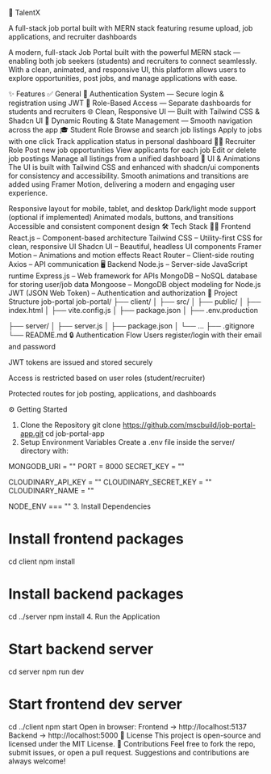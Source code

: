 💼 TalentX

A full-stack job portal built with MERN stack featuring resume upload, job applications, and recruiter dashboards

       
A modern, full-stack Job Portal built with the powerful MERN stack — enabling both job seekers (students) and recruiters to connect seamlessly. With a clean, animated, and responsive UI, this platform allows users to explore opportunities, post jobs, and manage applications with ease.

✨ Features
✅ General
🔐 Authentication System — Secure login & registration using JWT
👥 Role-Based Access — Separate dashboards for students and recruiters
🌐 Clean, Responsive UI — Built with Tailwind CSS & Shadcn UI
🎯 Dynamic Routing & State Management — Smooth navigation across the app
🎓 Student Role
Browse and search job listings
Apply to jobs with one click
Track application status in personal dashboard
🧑‍💼 Recruiter Role
Post new job opportunities
View applicants for each job
Edit or delete job postings
Manage all listings from a unified dashboard
🎨 UI & Animations
The UI is built with Tailwind CSS and enhanced with shadcn/ui components for consistency and accessibility. Smooth animations and transitions are added using Framer Motion, delivering a modern and engaging user experience.

Responsive layout for mobile, tablet, and desktop
Dark/light mode support (optional if implemented)
Animated modals, buttons, and transitions
Accessible and consistent component design
🛠️ Tech Stack
🧑‍💻 Frontend
React.js – Component-based architecture
Tailwind CSS – Utility-first CSS for clean, responsive UI
Shadcn UI – Beautiful, headless UI components
Framer Motion – Animations and motion effects
React Router – Client-side routing
Axios – API communication
🖥️ Backend
Node.js – Server-side JavaScript runtime
Express.js – Web framework for APIs
MongoDB – NoSQL database for storing user/job data
Mongoose – MongoDB object modeling for Node.js
JWT (JSON Web Token) – Authentication and authorization
📁 Project Structure
job-portal
job-portal/
├── client/
│   ├── src/
│   ├── public/
│   ├── index.html
│   ├── vite.config.js
│   ├── package.json
│   ├── .env.production

├── server/
│   ├── server.js
│   ├── package.json
│   └── ...
├── .gitignore
└── README.md
🔒 Authentication Flow
Users register/login with their email and password

JWT tokens are issued and stored securely

Access is restricted based on user roles (student/recruiter)

Protected routes for job posting, applications, and dashboards

⚙️ Getting Started
1. Clone the Repository
git clone https://github.com/mscbuild/job-portal-app.git
cd job-portal-app
2. Setup Environment Variables
Create a .env file inside the server/ directory with:

MONGODB_URI = ""
PORT = 8000
SECRET_KEY = ""

CLOUDINARY_API_KEY = ""
CLOUDINARY_SECRET_KEY = ""
CLOUDINARY_NAME = ""

NODE_ENV === ""
3. Install Dependencies
# Install frontend packages
cd client
npm install

# Install backend packages
cd ../server
npm install
4. Run the Application
# Start backend server
cd server
npm run dev

# Start frontend dev server
cd ../client
npm start
Open in browser:
Frontend → http://localhost:5137
Backend → http://localhost:5000
📜 License
This project is open-source and licensed under the MIT License.
🙌 Contributions
Feel free to fork the repo, submit issues, or open a pull request. Suggestions and contributions are always welcome!
